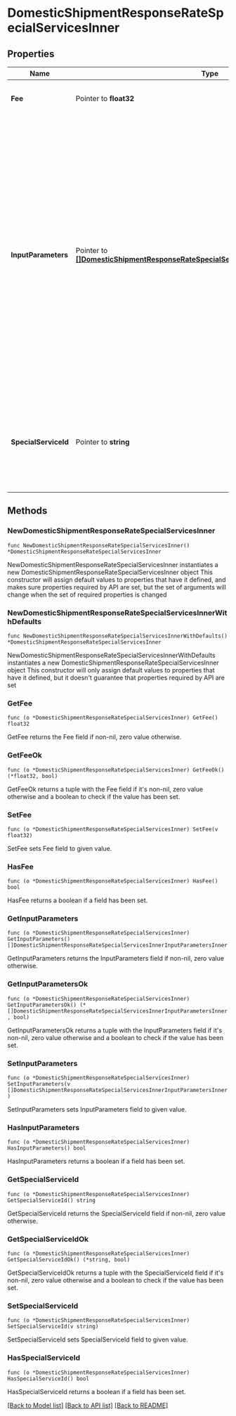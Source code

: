 # DomesticShipmentResponseRateSpecialServicesInner

## Properties

Name | Type | Description | Notes
------------ | ------------- | ------------- | -------------
**Fee** | Pointer to **float32** | The amount of the special service. | [optional] 
**InputParameters** | Pointer to [**[]DomesticShipmentResponseRateSpecialServicesInnerInputParametersInner**](DomesticShipmentResponseRateSpecialServicesInnerInputParametersInner.md) | &gt;-The parameters to set for the special service, such as an insurance value or a receipt-number format. This is required if the special service requires input parameters. If a special service does not require input parameters, you can either leave out the array or pass an empty array. | [optional] 
**SpecialServiceId** | Pointer to **string** | A unique identifier associated to the Special Service, which depends on the carrier-based service. | [optional] 

## Methods

### NewDomesticShipmentResponseRateSpecialServicesInner

`func NewDomesticShipmentResponseRateSpecialServicesInner() *DomesticShipmentResponseRateSpecialServicesInner`

NewDomesticShipmentResponseRateSpecialServicesInner instantiates a new DomesticShipmentResponseRateSpecialServicesInner object
This constructor will assign default values to properties that have it defined,
and makes sure properties required by API are set, but the set of arguments
will change when the set of required properties is changed

### NewDomesticShipmentResponseRateSpecialServicesInnerWithDefaults

`func NewDomesticShipmentResponseRateSpecialServicesInnerWithDefaults() *DomesticShipmentResponseRateSpecialServicesInner`

NewDomesticShipmentResponseRateSpecialServicesInnerWithDefaults instantiates a new DomesticShipmentResponseRateSpecialServicesInner object
This constructor will only assign default values to properties that have it defined,
but it doesn't guarantee that properties required by API are set

### GetFee

`func (o *DomesticShipmentResponseRateSpecialServicesInner) GetFee() float32`

GetFee returns the Fee field if non-nil, zero value otherwise.

### GetFeeOk

`func (o *DomesticShipmentResponseRateSpecialServicesInner) GetFeeOk() (*float32, bool)`

GetFeeOk returns a tuple with the Fee field if it's non-nil, zero value otherwise
and a boolean to check if the value has been set.

### SetFee

`func (o *DomesticShipmentResponseRateSpecialServicesInner) SetFee(v float32)`

SetFee sets Fee field to given value.

### HasFee

`func (o *DomesticShipmentResponseRateSpecialServicesInner) HasFee() bool`

HasFee returns a boolean if a field has been set.

### GetInputParameters

`func (o *DomesticShipmentResponseRateSpecialServicesInner) GetInputParameters() []DomesticShipmentResponseRateSpecialServicesInnerInputParametersInner`

GetInputParameters returns the InputParameters field if non-nil, zero value otherwise.

### GetInputParametersOk

`func (o *DomesticShipmentResponseRateSpecialServicesInner) GetInputParametersOk() (*[]DomesticShipmentResponseRateSpecialServicesInnerInputParametersInner, bool)`

GetInputParametersOk returns a tuple with the InputParameters field if it's non-nil, zero value otherwise
and a boolean to check if the value has been set.

### SetInputParameters

`func (o *DomesticShipmentResponseRateSpecialServicesInner) SetInputParameters(v []DomesticShipmentResponseRateSpecialServicesInnerInputParametersInner)`

SetInputParameters sets InputParameters field to given value.

### HasInputParameters

`func (o *DomesticShipmentResponseRateSpecialServicesInner) HasInputParameters() bool`

HasInputParameters returns a boolean if a field has been set.

### GetSpecialServiceId

`func (o *DomesticShipmentResponseRateSpecialServicesInner) GetSpecialServiceId() string`

GetSpecialServiceId returns the SpecialServiceId field if non-nil, zero value otherwise.

### GetSpecialServiceIdOk

`func (o *DomesticShipmentResponseRateSpecialServicesInner) GetSpecialServiceIdOk() (*string, bool)`

GetSpecialServiceIdOk returns a tuple with the SpecialServiceId field if it's non-nil, zero value otherwise
and a boolean to check if the value has been set.

### SetSpecialServiceId

`func (o *DomesticShipmentResponseRateSpecialServicesInner) SetSpecialServiceId(v string)`

SetSpecialServiceId sets SpecialServiceId field to given value.

### HasSpecialServiceId

`func (o *DomesticShipmentResponseRateSpecialServicesInner) HasSpecialServiceId() bool`

HasSpecialServiceId returns a boolean if a field has been set.


[[Back to Model list]](../README.md#documentation-for-models) [[Back to API list]](../README.md#documentation-for-api-endpoints) [[Back to README]](../README.md)


